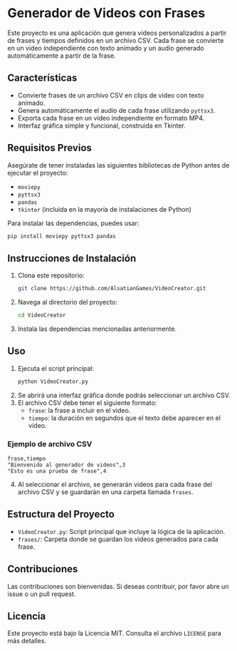 
# Generador de Videos con Frases

Este proyecto es una aplicación que genera videos personalizados a partir de frases y tiempos definidos en un archivo CSV. Cada frase se convierte en un video independiente con texto animado y un audio generado automáticamente a partir de la frase.

## Características

- Convierte frases de un archivo CSV en clips de video con texto animado.
- Genera automáticamente el audio de cada frase utilizando `pyttsx3`.
- Exporta cada frase en un video independiente en formato MP4.
- Interfaz gráfica simple y funcional, construida en Tkinter.

## Requisitos Previos

Asegúrate de tener instaladas las siguientes bibliotecas de Python antes de ejecutar el proyecto:

- `moviepy`
- `pyttsx3`
- `pandas`
- `tkinter` (incluida en la mayoría de instalaciones de Python)
  
Para instalar las dependencias, puedes usar:
```bash
pip install moviepy pyttsx3 pandas
```

## Instrucciones de Instalación

1. Clona este repositorio:
    ```bash
    git clone https://github.com/AlsatianGames/VideoCreator.git
    ```
2. Navega al directorio del proyecto:
    ```bash
    cd VideoCreator
    ```
3. Instala las dependencias mencionadas anteriormente.

## Uso

1. Ejecuta el script principal:
    ```bash
    python VideoCreator.py
    ```
2. Se abrirá una interfaz gráfica donde podrás seleccionar un archivo CSV.
3. El archivo CSV debe tener el siguiente formato:
   - `frase`: la frase a incluir en el video.
   - `tiempo`: la duración en segundos que el texto debe aparecer en el video.
   
### Ejemplo de archivo CSV

```csv
frase,tiempo
"Bienvenido al generador de videos",3
"Esto es una prueba de frase",4
```

4. Al seleccionar el archivo, se generarán videos para cada frase del archivo CSV y se guardarán en una carpeta llamada `frases`.

## Estructura del Proyecto

- `VideoCreator.py`: Script principal que incluye la lógica de la aplicación.
- `frases/`: Carpeta donde se guardan los videos generados para cada frase.

## Contribuciones

Las contribuciones son bienvenidas. Si deseas contribuir, por favor abre un issue o un pull request.

## Licencia

Este proyecto está bajo la Licencia MIT. Consulta el archivo `LICENSE` para más detalles.
